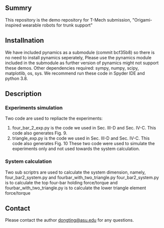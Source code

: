 ## Summry
This repository is the demo repository for T-Mech submission, "Origami-inspired wearable robots for trunk support"

## Installnation
We have included pynamics as a submodule (commit bcf35b8) so there is no need to install pynamics seperately, Please use the pynamics module included in the submodule as further version of pynamics might not support these demos. Other dependencies required: sympy, numpy, scipy, matplotlib, os, sys. We recommend run these code in Spyder IDE and python 3.8.

## Description
### Experiments simulation
Two code are used to repliacte the experiments:
  1. four_bar_2_exp.py is the code we used in Sec. III-D and Sec. IV-C. This code also generates Fig. 9.
  2. triangle_exp.py is the code we used in Sec. III-D and Sec. IV-C. This code also generates Fig. 10
These two code were used to simulate the experiments only and not used towards the system calculation.
### System calculation

Two sub scriptrs are used to calculate the system dimension, namely, four_bar2_system.py and fourbar_with_two_triangle.py
four_bar2_system.py is to calculate the top four-bar holding force/torque and
fourbar_with_two_triangle.py is to calculate the lower triangle element force/torque
## Contact
Please contact the author dongting@asu.edu for any questions.
